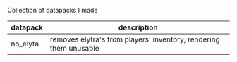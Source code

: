 Collection of datapacks I made

|datapack|description|
|---|---|
|no_elyta|removes elytra's from players' inventory, rendering them unusable|
